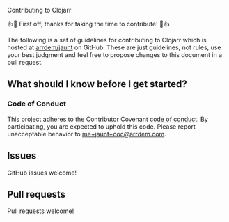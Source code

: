 Contributing to Clojarr

:+1::tada: First off, thanks for taking the time to contribute! :tada::+1:

The following is a set of guidelines for contributing to Clojarr which is hosted at
[arrdem/jaunt](https://github.com/arrdem/jaunt) on GitHub.  These are just guidelines, not rules,
use your best judgment and feel free to propose changes to this document in a pull request.

## What should I know before I get started?

### Code of Conduct

This project adheres to the Contributor Covenant [code of conduct](CODE_OF_CONDUCT.md).  By
participating, you are expected to uphold this code.  Please report unacceptable behavior to
[me+jaunt+coc@arrdem.com](mailto:me+jaunt+coc@arrdem.com).

## Issues

GitHub issues welcome!

## Pull requests

Pull requests welcome!
